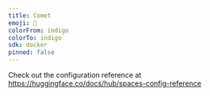 ```yaml
---
title: Comet
emoji: 🏃
colorFrom: indigo
colorTo: indigo
sdk: docker
pinned: false
---
```


Check out the configuration reference at https://huggingface.co/docs/hub/spaces-config-reference
